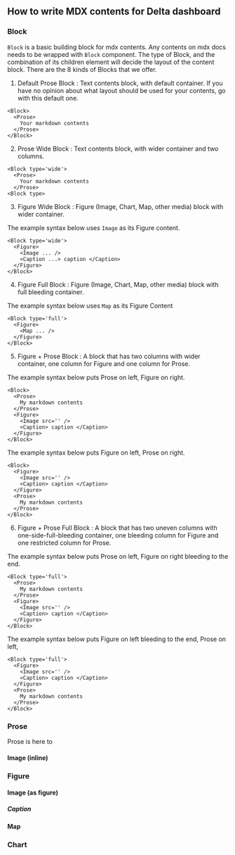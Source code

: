 ## How to write MDX contents for Delta dashboard
### Block

`Block` is a basic building block for mdx contents. Any contents on mdx docs needs to be wrapped with `Block` component. The type of Block, and the combination of its children element will decide the layout of the content block. There are the 8 kinds of Blocks that we offer. 


1. Default Prose Block
: Text contents block, with default container. If you have no opinion about what layout should be used for your contents, go with this default one. 

```
<Block>
  <Prose>
    Your markdown contents
  </Prose>
</Block>
```

2. Prose Wide Block
: Text contents block, with wider container and two columns. 

```
<Block type='wide'>
  <Prose>
    Your markdown contents
  </Prose>
<Block type>
```

3. Figure Wide Block
: Figure (Image, Chart, Map, other media) block with wider container. 

The example syntax below uses `Image` as its Figure content.
```
<Block type='wide'>
  <Figure>
    <Image ... />
    <Caption ...> caption </Caption>
  </Figure>
</Block>
```
4. Figure Full Block
: Figure (Image, Chart, Map, other media) block with full bleeding container. 

The example syntax below uses `Map` as its Figure Content
```
<Block type='full'>
  <Figure>
    <Map ... />
  </Figure>
</Block>
```
5. Figure + Prose Block
: A block that has two columns with wider container, one column for Figure and one column for Prose. 


The example syntax below puts Prose on left, Figure on right.
```
<Block>
  <Prose>
    My markdown contents
  </Prose>
  <Figure>
    <Image src='' />
    <Caption> caption </Caption>
  </Figure>
</Block>
```

The example syntax below puts Figure on left, Prose on right.
```
<Block>
  <Figure>
    <Image src='' />
    <Caption> caption </Caption>
  </Figure>
  <Prose>
    My markdown contents
  </Prose>
</Block>
```

6. Figure + Prose Full Block
: A block that has two uneven columns with one-side-full-bleeding container, one bleeding column for Figure and one restricted column for Prose. 


The example syntax below puts Prose on left, Figure on right bleeding to the end.
```
<Block type='full'>
  <Prose>
    My markdown contents
  </Prose>
  <Figure>
    <Image src='' />
    <Caption> caption </Caption>
  </Figure>
</Block>
```

The example syntax below puts  Figure on left bleeding to the end, Prose on left,
```
<Block type='full'>
  <Figure>
    <Image src='' />
    <Caption> caption </Caption>
  </Figure>
  <Prose>
    My markdown contents
  </Prose>
</Block>
```

### Prose

Prose is here to 

#### Image (inline)

### Figure

#### Image (as figure)

##### Caption

#### Map
### Chart

